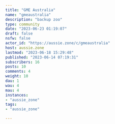 ```yaml
---
title: "GME Australia" 
name: "gmeaustralia"
description: "backup zoo"
type: community
date: "2023-06-23 01:19:07"
draft: false
nsfw: false
actor_id: "https://aussie.zone/c/gmeaustralia"
host: aussie.zone
lastmod: "2023-06-18 15:29:48"
published: "2023-06-14 07:19:31"
subscribers: 16
posts: 10
comments: 4
weight: 10
dau: 1
wau: 4
mau: 4
instances:
- "aussie_zone"
tags: 
- "aussie_zone"

---
```

